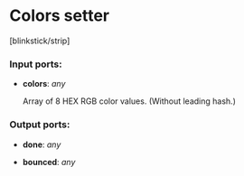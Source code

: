 # Colors setter

[blinkstick/strip]

### Input ports:

* __colors__: _any_

    Array of 8 HEX RGB color values. (Without leading hash.)



### Output ports:

* __done__: _any_



* __bounced__: _any_



